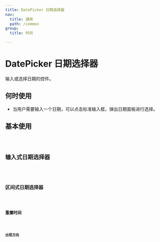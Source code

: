 ```yaml
---
title: DatePicker 日期选择器
nav:
  title: 通用
  path: /common
group:
  title: 时间

---
```


# DatePicker 日期选择器

输入或选择日期的控件。

## 何时使用

- 当用户需要输入一个日期，可以点击标准输入框，弹出日期面板进行选择。

## 基本使用

<code src="./demos/index1.tsx" />

## 输入式日期选择器

<code src="./demos/index2.tsx" />

## 区间式日期选择器

<code src="./demos/index3.tsx" />

## 重置时间

<code src="./demos/index4.tsx" />

## 出现方向

<code src="./demos/index5.tsx" />

<API/>
